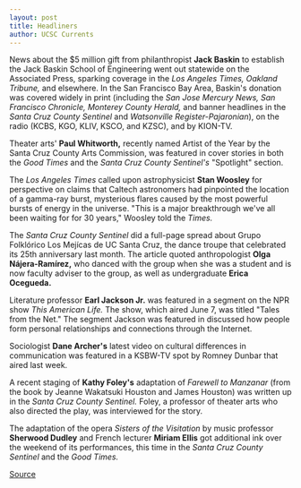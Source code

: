 ```yaml
---
layout: post
title: Headliners
author: UCSC Currents
---
```


News about the $5 million gift from philanthropist **Jack Baskin** to establish the Jack Baskin School of Engineering went out statewide on the Associated Press, sparking coverage in the _Los Angeles Times, Oakland Tribune,_ and elsewhere. In the San Francisco Bay Area, Baskin's donation was covered widely in print (including the _San Jose Mercury News, San Francisco Chronicle, Monterey County Herald,_ and banner headlines in the _Santa Cruz County Sentinel_ and _Watsonville Register-Pajaronian_), on the radio (KCBS, KGO, KLIV, KSCO, and KZSC), and by KION-TV.

Theater arts' **Paul Whitworth,** recently named Artist of the Year by the Santa Cruz County Arts Commission, was featured in cover stories in both the _Good Times_ and the _Santa Cruz County Sentinel's_ "Spotlight" section.

The _Los Angeles Times_ called upon astrophysicist **Stan Woosley** for perspective on claims that Caltech astronomers had pinpointed the location of a gamma-ray burst, mysterious flares caused by the most powerful bursts of energy in the universe. "This is a major breakthrough we've all been waiting for for 30 years," Woosley told the _Times._

The _Santa Cruz County Sentinel_ did a full-page spread about Grupo Folklórico Los Mejícas de UC Santa Cruz, the dance troupe that celebrated its 25th anniversary last month. The article quoted anthropologist **Olga Nájera-Ramírez,** who danced with the group when she was a student and is now faculty adviser to the group, as well as undergraduate **Erica Ocegueda.**

Literature professor **Earl Jackson Jr.** was featured in a segment on the NPR show _This American Life._ The show, which aired June 7, was titled "Tales from the Net." The segment Jackson was featured in discussed how people form personal relationships and connections through the Internet.

Sociologist **Dane Archer's** latest video on cultural differences in communication was featured in a KSBW-TV spot by Romney Dunbar that aired last week.

A recent staging of **Kathy Foley's** adaptation of _Farewell to Manzanar_ (from the book by Jeanne Wakatsuki Houston and James Houston) was written up in the _Santa Cruz County Sentinel._ Foley, a professor of theater arts who also directed the play, was interviewed for the story.

The adaptation of the opera _Sisters of the Visitation_ by music professor **Sherwood Dudley** and French lecturer **Miriam Ellis** got additional ink over the weekend of its performances, this time in the _Santa Cruz County Sentinel_ and the _Good Times._

[Source](http://www1.ucsc.edu/oncampus/currents/97-06-09/headliners.htm "Permalink to Headliners: 06-09-97")
